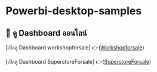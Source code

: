 # Powerbi-desktop-samples
## 🔗 ดู Dashboard ออนไลน์  
[เปิดดู Dashboard workshopforsale]
👉([Workshopforsale](https://app.powerbi.com/view?r=eyJrIjoiMmQwMmIxZTAtZGM4Yi00ZWMzLWEyZjYtZjI4YzMxNzNiZjc5IiwidCI6ImY5MGM0NjQ3LTg4NmYtNGI0Yy1iMmViLTU1NWRmOWVjNGU4MSIsImMiOjEwfQ%3D%3D))

[เปิดดู Dashboard SuperstoreForsale]
👉([SuperstoreForsale](https://app.powerbi.com/view?r=eyJrIjoiMzNhZWJjMTktMDFlMC00OTYxLTk0MDItM2ZlZDE4MmU2MDAwIiwidCI6ImY5MGM0NjQ3LTg4NmYtNGI0Yy1iMmViLTU1NWRmOWVjNGU4MSIsImMiOjEwfQ%3D%3D))

